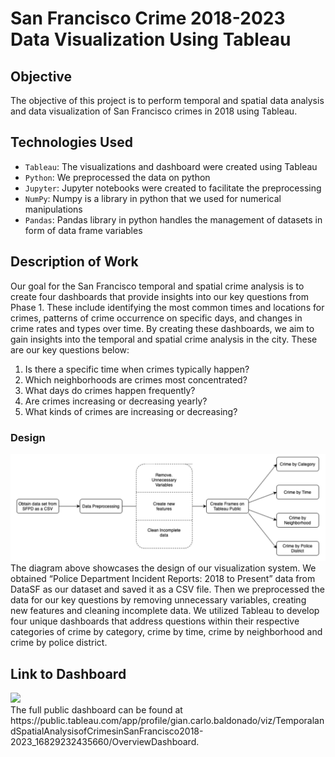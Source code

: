 # San Francisco Crime 2018-2023 Data Visualization Using Tableau

## Objective
The objective of this project is to perform temporal and spatial data analysis and data visualization of San Francisco crimes in 2018 using Tableau.

## Technologies Used
* `Tableau`: The visualizations and dashboard were created using Tableau
* `Python`: We preprocessed the data on python
* `Jupyter`: Jupyter notebooks were created to facilitate the preprocessing
* `NumPy`: Numpy is a library in python that we used for numerical manipulations
* `Pandas`: Pandas library in python handles the management of datasets in form of data frame variables

## Description of Work
Our goal for the San Francisco temporal and spatial crime analysis is to create four dashboards that provide insights into our key questions from Phase 1. These include identifying the most common times and locations for crimes, patterns of crime occurrence on specific days, and changes in crime rates and types over time. By creating these dashboards, we aim to gain insights into the temporal and spatial crime analysis in the city. These are our key questions below:
1. Is there a specific time when crimes typically happen?
2. Which neighborhoods are crimes most concentrated?
3. What days do crimes happen frequently?
4. Are crimes increasing or decreasing yearly?
5. What kinds of crimes are increasing or decreasing?


###  Design
![](2023-11-05-19-51-45.png)
The diagram above showcases the design of our visualization system. We obtained “Police Department Incident Reports: 2018 to Present” data from DataSF as our dataset and saved it as a CSV file. Then we preprocessed the data for our key questions by removing unnecessary variables, creating new features and cleaning incomplete data. We utilized Tableau to develop four unique dashboards that address questions within their respective categories of crime by category, crime by time, crime by neighborhood and crime by police district.

## Link to Dashboard
<div class='tableauPlaceholder' id='viz1699243092934' style='position: relative'><noscript><a href='#'><img alt=' ' src='https:&#47;&#47;public.tableau.com&#47;static&#47;images&#47;Te&#47;TemporalandSpatialAnalysisofCrimesinSanFrancisco2018-2023_16829232435660&#47;OverviewDashboard&#47;1_rss.png' style='border: none' /></a></noscript><object class='tableauViz'  style='display:none;'><param name='host_url' value='https%3A%2F%2Fpublic.tableau.com%2F' /> <param name='embed_code_version' value='3' /> <param name='site_root' value='' /><param name='name' value='TemporalandSpatialAnalysisofCrimesinSanFrancisco2018-2023_16829232435660&#47;OverviewDashboard' /><param name='tabs' value='yes' /><param name='toolbar' value='yes' /><param name='static_image' value='https:&#47;&#47;public.tableau.com&#47;static&#47;images&#47;Te&#47;TemporalandSpatialAnalysisofCrimesinSanFrancisco2018-2023_16829232435660&#47;OverviewDashboard&#47;1.png' /> <param name='animate_transition' value='yes' /><param name='display_static_image' value='yes' /><param name='display_spinner' value='yes' /><param name='display_overlay' value='yes' /><param name='display_count' value='yes' /><param name='language' value='en-US' /></object></div>                <script type='text/javascript'>                    var divElement = document.getElementById('viz1699243092934');                    var vizElement = divElement.getElementsByTagName('object')[0];                    if ( divElement.offsetWidth > 800 ) { vizElement.style.width='100%';vizElement.style.height=(divElement.offsetWidth*0.75)+'px';} else if ( divElement.offsetWidth > 500 ) { vizElement.style.width='100%';vizElement.style.height=(divElement.offsetWidth*0.75)+'px';} else { vizElement.style.width='100%';vizElement.style.height='1650px';}                     var scriptElement = document.createElement('script');                    scriptElement.src = 'https://public.tableau.com/javascripts/api/viz_v1.js';                    vizElement.parentNode.insertBefore(scriptElement, vizElement);                </script>
The full public dashboard can be found at https://public.tableau.com/app/profile/gian.carlo.baldonado/viz/TemporalandSpatialAnalysisofCrimesinSanFrancisco2018-2023_16829232435660/OverviewDashboard.